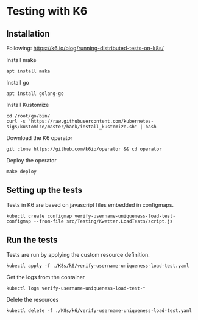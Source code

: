 # Testing with K6
## Installation
Following: https://k6.io/blog/running-distributed-tests-on-k8s/

Install make
```
apt install make
```

Install go
```
apt install golang-go
```

Install Kustomize
```
cd /root/go/bin/
curl -s "https://raw.githubusercontent.com/kubernetes-sigs/kustomize/master/hack/install_kustomize.sh" | bash
```

Download the K6 operator
```
git clone https://github.com/k6io/operator && cd operator
```

Deploy the operator
```
make deploy
```

## Setting up the tests
Tests in K6 are based on javascript files embedded in configmaps.
```
kubectl create configmap verify-username-uniqueness-load-test-configmap --from-file src/Testing/Kwetter.LoadTests/script.js
```

## Run the tests
Tests are run by applying the custom resource definition.
```
kubectl apply -f ./K8s/k6/verify-username-uniqueness-load-test.yaml
```

Get the logs from the container
```
kubectl logs verify-username-uniqueness-load-test-*
```

Delete the resources
```
kubectl delete -f ./K8s/k6/verify-username-uniqueness-load-test.yaml
```